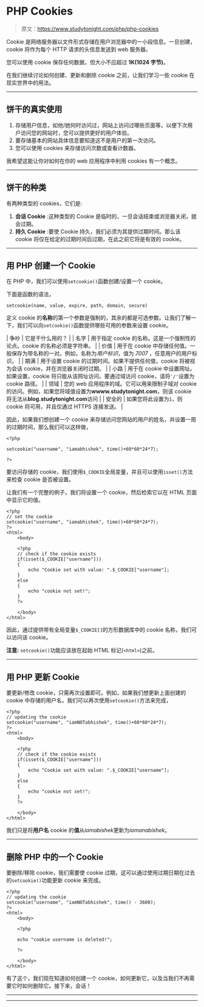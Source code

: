 # PHP Cookies

> 原文：<https://www.studytonight.com/php/php-cookies>

Cookie 是网络服务器以文件形式存储在用户浏览器中的一小段信息。一旦创建，cookie 将作为每个 HTTP 请求的头信息发送到 web 服务器。

您可以使用 cookie 保存任何数据，但大小不应超过 **1K(1024 字节)**。

在我们继续讨论如何创建、更新和删除 cookie 之前，让我们学习一些 cookie 在现实世界中的用法。

* * *

## 饼干的真实使用

1.  存储用户信息，如他/她何时访问过，网站上访问过哪些页面等，以便下次用户访问您的网站时，您可以提供更好的用户体验。
2.  要存储基本的网站具体信息要知道这不是用户的第一次访问。
3.  您可以使用 cookies 来存储访问次数或查看计数器。

我希望这能让你对如何在你的 web 应用程序中利用 cookies 有一个概念。

* * *

## 饼干的种类

有两种类型的 cookies，它们是:

1.  **会话 Cookie** :这种类型的 Cookie 是临时的，一旦会话结束或浏览器关闭，就会过期。
2.  **持久 Cookie** :要使 Cookie 持久，我们必须为其提供过期时间。那么该 cookie 将仅在给定的过期时间后过期，在此之前它将是有效的 cookie。

* * *

## 用 PHP 创建一个 Cookie

在 PHP 中，我们可以使用`setcookie()`函数创建/设置一个 cookie。

下面是函数的语法，

```
setcookie(name, value, expire, path, domain, secure)
```

定义 cookie 的**名称**的第一个参数是强制的，其余的都是可选参数。让我们了解一下，我们可以向`setcookie()`函数提供哪些可用的参数来设置 cookie。

| 争吵 | 它是干什么用的？ |
| 名字 | 用于指定 cookie 的名称。这是一个强制性的论点。cookie 的名称必须是字符串。 |
| 价值 | 用于在 cookie 中存储任何值。一般保存为带名称的一对。例如，名称为*用户标识*，值为 *7007* ，任意用户的用户标识。 |
| 期满 | 用于设置 cookie 的过期时间。如果不提供任何值，cookie 将被视为会话 cookie，并在浏览器关闭时过期。 |
| 小路 | 用于在 cookie 中设置网址。如果设置，cookie 将只能从该网址访问。要通过域访问 cookie，请将`'/'`设置为 cookie 路径。 |
| 领域 | 您的 web 应用程序的域。它可以用来限制子域对 cookie 的访问。例如，如果您将域值设置为**wwww.studytonight.com**，则该 cookie 将无法从**blog.studytonight.com**访问 |
| 安全的 | 如果您将此设置为`1`，则 cookie 将可用，并且仅通过 HTTPS 连接发送。 |

因此，如果我们想创建一个 cookie 来存储访问您网站的用户的姓名，并设置一周的过期时间，那么我们可以这样做，

```
<?php

setcookie("username", "iamabhishek", time()+60*60*24*7);

?>
```

要访问存储的 cookie，我们使用`$_COOKIE`全局变量，并且可以使用`isset()`方法来检查 cookie 是否被设置。

让我们有一个完整的例子，我们将设置一个 cookie，然后检索它以在 HTML 页面中显示它的值。

```
<?php
// set the cookie
setcookie("username", "iamabhishek", time()+60*60*24*7);
?>
<html>
    <body>

    <?php
    // check if the cookie exists
    if(isset($_COOKIE["username"]))
    {
        echo "Cookie set with value: ".$_COOKIE["username"];
    }
    else
    {
        echo "cookie not set!";
    }
    ?>

    </body>
</html>
```

因此，通过提供带有全局变量`$_COOKIE[]`的方形数据库中的 cookie 名称，我们可以访问该 cookie。

**注意:** `setcookie()`功能应该放在起始 HTML 标记(`<html>`)之前。

* * *

## 用 PHP 更新 Cookie

要更新/修改 cookie，只需再次设置即可。例如，如果我们想更新上面创建的 cookie 中存储的用户名，我们可以再次使用`setcookie()`方法来完成，

```
<?php
// updating the cookie
setcookie("username", "iamNOTabhishek", time()+60*60*24*7);
?>
<html>
    <body>

    <?php
    // check if the cookie exists
    if(isset($_COOKIE["username"]))
    {
        echo "Cookie set with value: ".$_COOKIE["username"];
    }
    else
    {
        echo "cookie not set!";
    }
    ?>

    </body>
</html>
```

我们只是将**用户名** cookie 的**值**从*iamabishek*更新为*iamanabishek*。

* * *

## 删除 PHP 中的一个 Cookie

要删除/移除 cookie，我们需要使 cookie 过期，这可以通过使用过期日期在过去的`setcookie()`功能更新 cookie 来完成。

```
<?php
// updating the cookie
setcookie("username", "iamNOTabhishek", time() - 3600);
?>
<html>
    <body>

    <?php

    echo "cookie username is deleted!";

    ?>

    </body>
</html>
```

有了这个，我们现在知道如何创建一个 cookie，如何更新它，以及当我们不再需要它时如何删除它。接下来，会话！

* * *

* * *